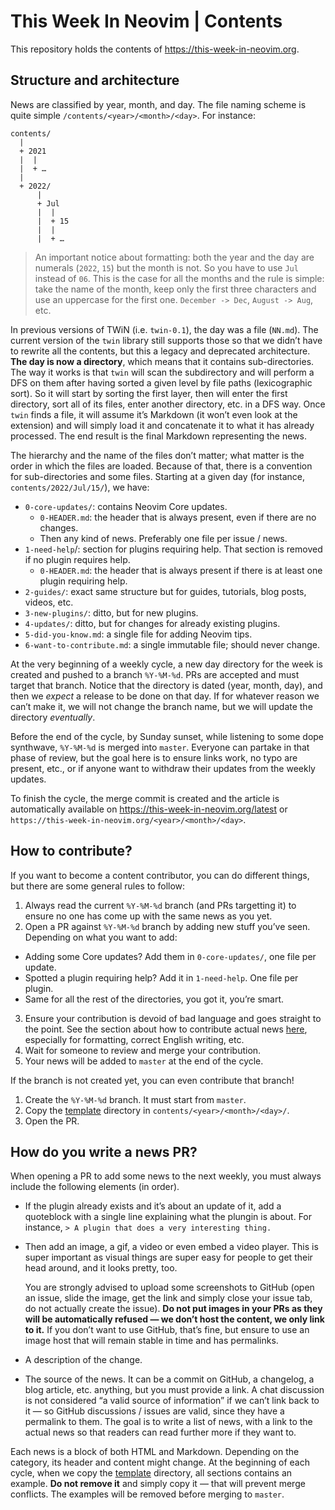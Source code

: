 # This Week In Neovim | Contents

This repository holds the contents of https://this-week-in-neovim.org.

## Structure and architecture

News are classified by year, month, and day. The file naming scheme is quite simple `/contents/<year>/<month>/<day>`.
For instance:

```
contents/
  |
  + 2021
  |  |
  |  + …
  |
  + 2022/
      |
      + Jul
      |  |
      |  + 15
      |  |
      |  + …
```

> An important notice about formatting: both the year and the day are numerals (`2022`, `15`) but the month is not. So
> you have to use `Jul` instead of `06`. This is the case for all the months and the rule is simple: take the name of
> the month, keep only the first three characters and use an uppercase for the first one. `December -> Dec`,
> `August -> Aug`, etc.

In previous versions of TWiN (i.e. `twin-0.1`), the day was a file (`NN.md`). The current version of the `twin` library
still supports those so that we didn’t have to rewrite all the contents, but this a legacy and deprecated architecture.
**The day is now a directory**, which means that it contains sub-directories. The way it works is that `twin` will scan
the subdirectory and will perform a DFS on them after having sorted a given level by file paths (lexicographic sort). So
it will start by sorting the first layer, then will enter the first directory, sort all of its files, enter another
directory, etc. in a DFS way. Once `twin` finds a file, it will assume it’s Markdown (it won’t even look at the
extension) and will simply load it and concatenate it to what it has already processed. The end result is the final
Markdown representing the news.

The hierarchy and the name of the files don’t matter; what matter is the order in which the files are loaded. Because of
that, there is a convention for sub-directories and some files. Starting at a given day (for instance,
`contents/2022/Jul/15/`), we have:

- `0-core-updates/`: contains Neovim Core updates.
  - `0-HEADER.md`: the header that is always present, even if there are no changes.
  - Then any kind of news. Preferably one file per issue / news.
- `1-need-help`/: section for plugins requiring help. That section is removed if no plugin requires help.
  - `0-HEADER.md`: the header that is always present if there is at least one plugin requiring help.
- `2-guides/`: exact same structure but for guides, tutorials, blog posts, videos, etc.
- `3-new-plugins/`: ditto, but for new plugins.
- `4-updates/`: ditto, but for changes for already existing plugins.
- `5-did-you-know.md`: a single file for adding Neovim tips.
- `6-want-to-contribute.md`: a single immutable file; should never change.

At the very beginning of a weekly cycle, a new day directory for the week is created and pushed to a branch `%Y-%M-%d`.
PRs are accepted and must target that branch. Notice that the directory is dated (year, month, day), and then we
_expect_ a release to be done on that day. If for whatever reason we can’t make it, we will not change the branch name,
but we will update the directory _eventually_.

Before the end of the cycle, by Sunday sunset, while listening to some dope synthwave, `%Y-%M-%d` is merged into
`master`. Everyone can partake in that phase of review, but the goal here is to ensure links work, no typo are present,
etc., or if anyone want to withdraw their updates from the weekly updates.

To finish the cycle, the merge commit is created and the article is automatically available on
https://this-week-in-neovim.org/latest or `https://this-week-in-neovim.org/<year>/<month>/<day>`.

## How to contribute?

If you want to become a content contributor, you can do different things, but there are some general rules to follow:

1. Always read the current `%Y-%M-%d` branch (and PRs targetting it) to ensure no one has come up with the same
   news as you yet.
2. Open a PR against `%Y-%M-%d` branch by adding new stuff you’ve seen. Depending on what you want to add:
  - Adding some Core updates? Add them in `0-core-updates/`, one file per update.
  - Spotted a plugin requiring help? Add it in `1-need-help`. One file per plugin.
  - Same for all the rest of the directories, you got it, you’re smart.
3. Ensure your contribution is devoid of bad language and goes straight to the point. See the section about how to
   contribute actual news [here](#how-do-you-write-a-news-pr), especially for formatting, correct English writing, etc.
4. Wait for someone to review and merge your contribution.
5. Your news will be added to `master` at the end of the cycle.

If the branch is not created yet, you can even contribute that branch!

1. Create the `%Y-%M-%d` branch. It must start from `master`.
2. Copy the [template](./template) directory in `contents/<year>/<month>/<day>/`.
3. Open the PR.

## How do you write a news PR?

When opening a PR to add some news to the next weekly, you must always include the following elements (in order).

- If the plugin already exists and it’s about an update of it, add a quoteblock with a single line explaining what the
  plungin is about. For instance, `> A plugin that does a very interesting thing.`
- Then add an image, a gif, a video or even embed a video player. This is super important as visual things are super
  easy for people to get their head around, and it looks pretty, too.

  You are strongly advised to upload some screenshots to GitHub (open an issue, slide the image,
  get the link and simply close your issue tab, do not actually create the issue). **Do not put images in your PRs as
  they will be automatically refused — we don’t host the content, we only link to it.** If you don’t want to use GitHub,
  that’s fine, but ensure to use an image host that will remain stable in time and has permalinks.
- A description of the change.
- The source of the news. It can be a commit on GitHub, a changelog, a blog article, etc. anything, but you must provide
  a link. A chat discussion is not considered “a valid source of information” if we can’t link back to it — so GitHub
  discussions / issues are valid, since they have a permalink to them. The goal is to write a list of news, with a link
  to the actual news so that readers can read further more if they want to.

Each news is a block of both HTML and Markdown. Depending on the category, its header and content might change. At the
beginning of each cycle, when we copy the [template](./template) directory, all sections contains an example. **Do not
remove it** and simply copy it — that will prevent merge conflicts. The examples will be removed before merging to
`master`.
